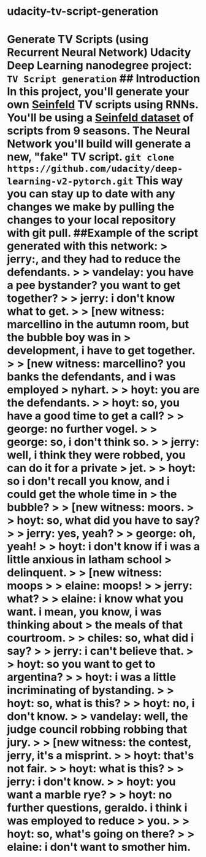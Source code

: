 # udacity-tv-script-generation
# Generate TV Scripts (using Recurrent Neural Network) Udacity Deep Learning nanodegree project: `TV Script generation`  ## Introduction In this project, you'll generate your own [Seinfeld](https://en.wikipedia.org/wiki/Seinfeld) TV scripts using RNNs. You'll be using a [Seinfeld dataset](https://www.kaggle.com/thec03u5/seinfeld-chronicles#scripts.csv) of scripts from 9 seasons. The Neural Network you'll build will generate a new, "fake" TV script.  `git clone https://github.com/udacity/deep-learning-v2-pytorch.git`  This way you can stay up to date with any changes we make by pulling the changes to your local repository with git pull.  ##Example of the script generated with this network:  > jerry:, and they had to reduce the defendants. >  > vandelay: you have a pee bystander? you want to get together? >  > jerry: i don't know what to get. >  > [new witness: marcellino in the autumn room, but the bubble boy was in > development, i have to get together. >  > [new witness: marcellino? you banks the defendants, and i was employed > nyhart. >  > hoyt: you are the defendants. >  > hoyt: so, you have a good time to get a call? >  > george: no further vogel. >  > george: so, i don't think so. >  > jerry: well, i think they were robbed, you can do it for a private > jet. >  > hoyt: so i don't recall you know, and i could get the whole time in > the bubble? >  > [new witness: moors. >  > hoyt: so, what did you have to say? >  > jerry: yes, yeah? >  > george: oh, yeah! >  > hoyt: i don't know if i was a little anxious in latham school > delinquent. >  > [new witness: moops >  > elaine: moops! >  > jerry: what? >  > elaine: i know what you want. i mean, you know, i was thinking about > the meals of that courtroom. >  > chiles: so, what did i say? >  > jerry: i can't believe that. >  > hoyt: so you want to get to argentina? >  > hoyt: i was a little incriminating of bystanding. >  > hoyt: so, what is this? >  > hoyt: no, i don't know. >  > vandelay: well, the judge council robbing robbing that jury. >  > [new witness: the contest, jerry, it's a misprint. >  > hoyt: that's not fair. >  > hoyt: what is this? >  > jerry: i don't know. >  > hoyt: you want a marble rye? >  > hoyt: no further questions, geraldo. i think i was employed to reduce > you. >  > hoyt: so, what's going on there? >  > elaine: i don't want to smother him.
